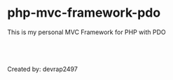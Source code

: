 # php-mvc-framework-pdo

This is my personal MVC Framework for PHP with PDO \
\
\
\
\
Created by: devrap2497

